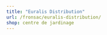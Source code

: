```yaml
---
title: "Euralis Distribution"
url: /fronsac/euralis-distribution/
shop: centre de jardinage
---
```

